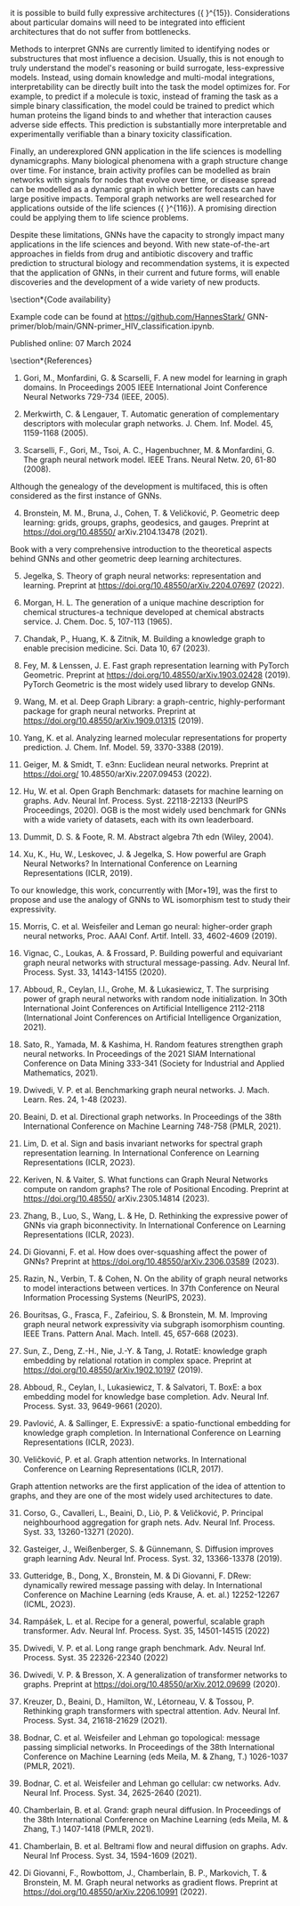 it is possible to build fully expressive architectures \({ }^{15}\). Considerations about particular domains will need to be integrated into efficient architectures that do not suffer from bottlenecks.

Methods to interpret GNNs are currently limited to identifying nodes or substructures that most influence a decision. Usually, this is not enough to truly understand the model's reasoning or build surrogate, less-expressive models. Instead, using domain knowledge and multi-modal integrations, interpretability can be directly built into the task the model optimizes for. For example, to predict if a molecule is toxic, instead of framing the task as a simple binary classification, the model could be trained to predict which human proteins the ligand binds to and whether that interaction causes adverse side effects. This prediction is substantially more interpretable and experimentally verifiable than a binary toxicity classification.

Finally, an underexplored GNN application in the life sciences is modelling dynamicgraphs. Many biological phenomena with a graph structure change over time. For instance, brain activity profiles can be modelled as brain networks with signals for nodes that evolve over time, or disease spread can be modelled as a dynamic graph in which better forecasts can have large positive impacts. Temporal graph networks are well researched for applications outside of the life sciences \({ }^{116}\). A promising direction could be applying them to life science problems.

Despite these limitations, GNNs have the capacity to strongly impact many applications in the life sciences and beyond. With new state-of-the-art approaches in fields from drug and antibiotic discovery and traffic prediction to structural biology and recommendation systems, it is expected that the application of GNNs, in their current and future forms, will enable discoveries and the development of a wide variety of new products.

\section*{Code availability}

Example code can be found at https://github.com/HannesStark/ GNN-primer/blob/main/GNN-primer_HIV_classification.ipynb.

Published online: 07 March 2024

\section*{References}

1. Gori, M., Monfardini, G. \& Scarselli, F. A new model for learning in graph domains. In Proceedings 2005 IEEE International Joint Conference Neural Networks 729-734 (IEEE, 2005).

2. Merkwirth, C. \& Lengauer, T. Automatic generation of complementary descriptors with molecular graph networks. J. Chem. Inf. Model. 45, 1159-1168 (2005).

3. Scarselli, F., Gori, M., Tsoi, A. C., Hagenbuchner, M. \& Monfardini, G. The graph neural network model. IEEE Trans. Neural Netw. 20, 61-80 (2008).

Although the genealogy of the development is multifaced, this is often considered as the first instance of GNNs.

4. Bronstein, M. M., Bruna, J., Cohen, T. \& Veličković, P. Geometric deep learning: grids, groups, graphs, geodesics, and gauges. Preprint at https://doi.org/10.48550/ arXiv.2104.13478 (2021).

Book with a very comprehensive introduction to the theoretical aspects behind GNNs and other geometric deep learning architectures.

5. Jegelka, S. Theory of graph neural networks: representation and learning. Preprint at https://doi.org/10.48550/arXiv.2204.07697 (2022).

6. Morgan, H. L. The generation of a unique machine description for chemical structures-a technique developed at chemical abstracts service. J. Chem. Doc. 5, 107-113 (1965).

7. Chandak, P., Huang, K. \& Zitnik, M. Building a knowledge graph to enable precision medicine. Sci. Data 10, 67 (2023).

8. Fey, M. \& Lenssen, J. E. Fast graph representation learning with PyTorch Geometric. Preprint at https://doi.org/10.48550/arXiv.1903.02428 (2019). PyTorch Geometric is the most widely used library to develop GNNs.

9. Wang, M. et al. Deep Graph Library: a graph-centric, highly-performant package for graph neural networks. Preprint at https://doi.org/10.48550/arXiv.1909.01315 (2019).

10. Yang, K. et al. Analyzing learned molecular representations for property prediction. J. Chem. Inf. Model. 59, 3370-3388 (2019).

11. Geiger, M. \& Smidt, T. e3nn: Euclidean neural networks. Preprint at https://doi.org/ 10.48550/arXiv.2207.09453 (2022).
12. Hu, W. et al. Open Graph Benchmark: datasets for machine learning on graphs. Adv. Neural Inf. Process. Syst. 22118-22133 (NeurIPS Proceedings, 2020). OGB is the most widely used benchmark for GNNs with a wide variety of datasets, each with its own leaderboard.

13. Dummit, D. S. \& Foote, R. M. Abstract algebra 7th edn (Wiley, 2004).

14. Xu, K., Hu, W., Leskovec, J. \& Jegelka, S. How powerful are Graph Neural Networks? In International Conference on Learning Representations (ICLR, 2019).

To our knowledge, this work, concurrently with [Mor+19], was the first to propose and use the analogy of GNNs to WL isomorphism test to study their expressivity.

15. Morris, C. et al. Weisfeiler and Leman go neural: higher-order graph neural networks, Proc. AAAI Conf. Artif. Intell. 33, 4602-4609 (2019).

16. Vignac, C., Loukas, A. \& Frossard, P. Building powerful and equivariant graph neural networks with structural message-passing. Adv. Neural Inf. Process. Syst. 33, 14143-14155 (2020).

17. Abboud, R., Ceylan, I.I., Grohe, M. \& Lukasiewicz, T. The surprising power of graph neural networks with random node initialization. In 3Oth International Joint Conferences on Artificial Intelligence 2112-2118 (International Joint Conferences on Artificial Intelligence Organization, 2021).

18. Sato, R., Yamada, M. \& Kashima, H. Random features strengthen graph neural networks. In Proceedings of the 2021 SIAM International Conference on Data Mining 333-341 (Society for Industrial and Applied Mathematics, 2021).

19. Dwivedi, V. P. et al. Benchmarking graph neural networks. J. Mach. Learn. Res. 24, 1-48 (2023).

20. Beaini, D. et al. Directional graph networks. In Proceedings of the 38th International Conference on Machine Learning 748-758 (PMLR, 2021).

21. Lim, D. et al. Sign and basis invariant networks for spectral graph representation learning. In International Conference on Learning Representations (ICLR, 2O23).

22. Keriven, N. \& Vaiter, S. What functions can Graph Neural Networks compute on random graphs? The role of Positional Encoding. Preprint at https://doi.org/10.48550/ arXiv.2305.14814 (2023).

23. Zhang, B., Luo, S., Wang, L. \& He, D. Rethinking the expressive power of GNNs via graph biconnectivity. In International Conference on Learning Representations (ICLR, 2023).

24. Di Giovanni, F. et al. How does over-squashing affect the power of GNNs? Preprint at https://doi.org/10.48550/arXiv.2306.03589 (2023).

25. Razin, N., Verbin, T. \& Cohen, N. On the ability of graph neural networks to model interactions between vertices. In 37th Conference on Neural Information Processing Systems (NeurIPS, 2023).

26. Bouritsas, G., Frasca, F., Zafeiriou, S. \& Bronstein, M. M. Improving graph neural network expressivity via subgraph isomorphism counting. IEEE Trans. Pattern Anal. Mach. Intell. 45, 657-668 (2023).

27. Sun, Z., Deng, Z.-H., Nie, J.-Y. \& Tang, J. RotatE: knowledge graph embedding by relational rotation in complex space. Preprint at https://doi.org/10.48550/arXiv.1902.10197 (2019).

28. Abboud, R., Ceylan, I., Lukasiewicz, T. \& Salvatori, T. BoxE: a box embedding model for knowledge base completion. Adv. Neural Inf. Process. Syst. 33, 9649-9661 (2020).

29. Pavlović, A. \& Sallinger, E. ExpressivE: a spatio-functional embedding for knowledge graph completion. In International Conference on Learning Representations (ICLR, 2023).

30. Veličković, P. et al. Graph attention networks. In International Conference on Learning Representations (ICLR, 2017).

Graph attention networks are the first application of the idea of attention to graphs, and they are one of the most widely used architectures to date.

31. Corso, G., Cavalleri, L., Beaini, D., Liò, P. \& Veličković, P. Principal neighbourhood aggregation for graph nets. Adv. Neural Inf. Process. Syst. 33, 13260-13271 (2020).

32. Gasteiger, J., Weißenberger, S. \& Günnemann, S. Diffusion improves graph learning Adv. Neural Inf. Process. Syst. 32, 13366-13378 (2019).

33. Gutteridge, B., Dong, X., Bronstein, M. \& Di Giovanni, F. DRew: dynamically rewired message passing with delay. In International Conference on Machine Learning (eds Krause, A. et. al.) 12252-12267 (ICML, 2O23).

34. Rampášek, L. et al. Recipe for a general, powerful, scalable graph transformer. Adv. Neural Inf. Process. Syst. 35, 14501-14515 (2022)

35. Dwivedi, V. P. et al. Long range graph benchmark. Adv. Neural Inf. Process. Syst. 35 22326-22340 (2022)

36. Dwivedi, V. P. \& Bresson, X. A generalization of transformer networks to graphs. Preprint at https://doi.org/10.48550/arXiv.2012.09699 (2020).

37. Kreuzer, D., Beaini, D., Hamilton, W., Létorneau, V. \& Tossou, P. Rethinking graph transformers with spectral attention. Adv. Neural Inf. Process. Syst. 34, 21618-21629 (2O21).

38. Bodnar, C. et al. Weisfeiler and Lehman go topological: message passing simplicial networks. In Proceedings of the 38th International Conference on Machine Learning (eds Meila, M. \& Zhang, T.) 1026-1037 (PMLR, 2021).

39. Bodnar, C. et al. Weisfeiler and Lehman go cellular: cw networks. Adv. Neural Inf. Process. Syst. 34, 2625-2640 (2021).

40. Chamberlain, B. et al. Grand: graph neural diffusion. In Proceedings of the 38th International Conference on Machine Learning (eds Meila, M. \& Zhang, T.) 1407-1418 (PMLR, 2021).

41. Chamberlain, B. et al. Beltrami flow and neural diffusion on graphs. Adv. Neural Inf Process. Syst. 34, 1594-1609 (2021).

42. Di Giovanni, F., Rowbottom, J., Chamberlain, B. P., Markovich, T. \& Bronstein, M. M. Graph neural networks as gradient flows. Preprint at https://doi.org/10.48550/arXiv.2206.10991 (2022).